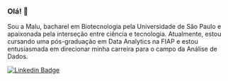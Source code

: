 ### Olá! 👋

Sou a Malu, bacharel em Biotecnologia pela Universidade de São Paulo e apaixonada pela interseção entre ciência e tecnologia. Atualmente, estou cursando uma pós-graduação em Data Analytics na FIAP e estou entusiasmada em direcionar minha carreira para o campo da Análise de Dados.

[![Linkedin Badge](https://img.shields.io/badge/-LinkedIn-blue?style=flat-square&logo=Linkedin&logoColor=white&link=https://www.linkedin.com/in/marialuisamartinsb/)](https://www.linkedin.com/in/marialuisamartinsb/)
